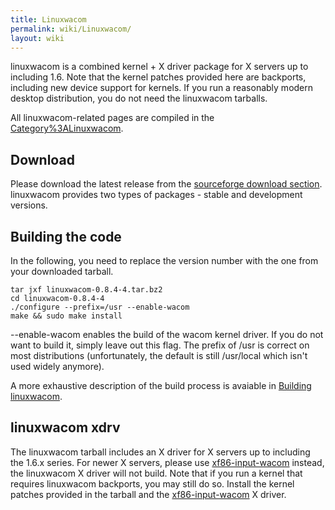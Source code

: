 ```yaml
---
title: Linuxwacom
permalink: wiki/Linuxwacom/
layout: wiki
---
```


linuxwacom is a combined kernel + X driver package for X servers up to
including 1.6. Note that the kernel patches provided here are backports,
including new device support for kernels. If you run a reasonably modern
desktop distribution, you do not need the linuxwacom tarballs.

All linuxwacom-related pages are compiled in the
[Category%3ALinuxwacom](/wiki/Category%3ALinuxwacom "wikilink").

Download
--------

Please download the latest release from the [sourceforge download
section](https://sourceforge.net/projects/linuxwacom/files/). linuxwacom
provides two types of packages - stable and development versions.

Building the code
-----------------

In the following, you need to replace the version number with the one
from your downloaded tarball.

    tar jxf linuxwacom-0.8.4-4.tar.bz2
    cd linuxwacom-0.8.4-4
    ./configure --prefix=/usr --enable-wacom
    make && sudo make install

--enable-wacom enables the build of the wacom kernel driver. If you do
not want to build it, simply leave out this flag. The prefix of /usr is
correct on most distributions (unfortunately, the default is still
/usr/local which isn't used widely anymore).

A more exhaustive description of the build process is avaiable in
[Building linuxwacom](/wiki/Building_linuxwacom "wikilink").

linuxwacom xdrv
---------------

The linuxwacom tarball includes an X driver for X servers up to
including the 1.6.x series. For newer X servers, please use
[xf86-input-wacom](xf86-input-wacom "wikilink") instead, the linuxwacom
X driver will not build. Note that if you run a kernel that requires
linuxwacom backports, you may still do so. Install the kernel patches
provided in the tarball and the
[xf86-input-wacom](xf86-input-wacom "wikilink") X driver.

